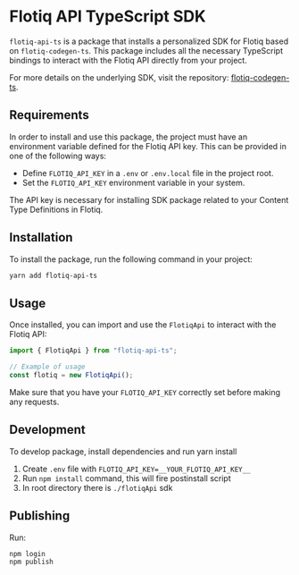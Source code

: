 # Flotiq API TypeScript SDK

`flotiq-api-ts` is a package that installs a personalized SDK for Flotiq based on `flotiq-codegen-ts`. This package includes all the necessary TypeScript bindings to interact with the Flotiq API directly from your project.

For more details on the underlying SDK, visit the repository: [flotiq-codegen-ts](https://github.com/flotiq/flotiq-codegen-ts).

## Requirements

In order to install and use this package, the project must have an environment variable defined for the Flotiq API key. This can be provided in one of the following ways:
- Define `FLOTIQ_API_KEY` in a `.env` or `.env.local` file in the project root.
- Set the `FLOTIQ_API_KEY` environment variable in your system.

The API key is necessary for installing SDK package related to your Content Type Definitions in Flotiq.

## Installation

To install the package, run the following command in your project:

```bash
yarn add flotiq-api-ts
```

## Usage

Once installed, you can import and use the `FlotiqApi` to interact with the Flotiq API:

```typescript
import { FlotiqApi } from "flotiq-api-ts";

// Example of usage
const flotiq = new FlotiqApi();
```

Make sure that you have your `FLOTIQ_API_KEY` correctly set before making any requests.


## Development

To develop package, install dependencies and run yarn install

1. Create `.env` file with `FLOTIQ_API_KEY=__YOUR_FLOTIQ_API_KEY__`
2. Run `npm install` command, this will fire postinstall script
3. In root directory there is `./flotiqApi` sdk


## Publishing

Run:
```
npm login
npm publish
```